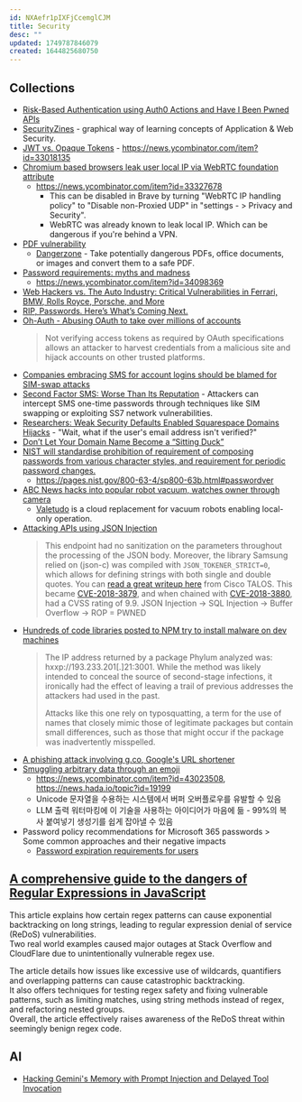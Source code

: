 ```yaml
---
id: NXAefr1pIXFjCcemglCJM
title: Security
desc: ""
updated: 1749787846079
created: 1644825680750
---
```


## Collections

- [Risk-Based Authentication using Auth0 Actions and Have I Been Pwned APIs](https://javascript.plainenglish.io/risk-based-authentication-using-auth0-actions-and-have-i-been-pwned-apis-fd3cb65c040a)
- [SecurityZines](https://securityzines.com/) - graphical way of learning concepts of Application & Web Security.
- [JWT vs. Opaque Tokens](https://zitadel.com/blog/jwt-vs-opaque-tokens) - https://news.ycombinator.com/item?id=33018135
- [Chromium based browsers leak user local IP via WebRTC foundation attribute](https://niespodd.github.io/webrtc-local-ip-leak/)
  - https://news.ycombinator.com/item?id=33327678
    - This can be disabled in Brave by turning "WebRTC IP handling policy" to "Disable non-Proxied UDP" in "settings - > Privacy and Security".
    - WebRTC was already known to leak local IP. Which can be dangerous if you're behind a VPN.
- [PDF vulnerability](https://news.ycombinator.com/item?id=33732763)
  - [Dangerzone](https://github.com/freedomofpress/dangerzone) - Take potentially dangerous PDFs, office documents, or images and convert them to a safe PDF.
- [Password requirements: myths and madness](https://www.franzoni.eu/password-requirements-myths-madness/)
  - https://news.ycombinator.com/item?id=34098369
- [Web Hackers vs. The Auto Industry: Critical Vulnerabilities in Ferrari, BMW, Rolls Royce, Porsche, and More](https://samcurry.net/web-hackers-vs-the-auto-industry/)
- [RIP, Passwords. Here’s What’s Coming Next.](https://www.nytimes.com/wirecutter/blog/what-are-passkeys-and-how-they-can-replace-passwords/)
- [Oh-Auth - Abusing OAuth to take over millions of accounts](https://salt.security/blog/oh-auth-abusing-oauth-to-take-over-millions-of-accounts)
  > Not verifying access tokens as required by OAuth specifications allows an attacker to harvest credentials from a malicious site and hijack accounts on other trusted platforms.
- [Companies embracing SMS for account logins should be blamed for SIM-swap attacks](https://keydiscussions.com/2024/02/05/sim-swap-attacks-can-be-blamed-on-companies-embracing-sms-based-password-resets/)
- [Second Factor SMS: Worse Than Its Reputation](https://www.ccc.de/en/updates/2024/2fa-sms) - Attackers can intercept SMS one-time passwords through techniques like SIM swapping or exploiting SS7 network vulnerabilities.
- [Researchers: Weak Security Defaults Enabled Squarespace Domains Hijacks](https://krebsonsecurity.com/2024/07/researchers-weak-security-defaults-enabled-squarespace-domains-hijacks/) - "Wait, what if the user's email address isn't verified?"
- [Don’t Let Your Domain Name Become a “Sitting Duck”](https://krebsonsecurity.com/2024/07/dont-let-your-domain-name-become-a-sitting-duck/)
- [NIST will standardise prohibition of requirement of composing passwords from various character styles, and requirement for periodic password changes.](https://mastodon.social/@LukaszOlejnik/113193089731407165)
  - https://pages.nist.gov/800-63-4/sp800-63b.html#passwordver
- [ABC News hacks into popular robot vacuum, watches owner through camera](https://www.abc.net.au/news/2024-10-04/robot-vacuum-hacked-photos-camera-audio/104414020)
  - [Valetudo](https://github.com/Hypfer/Valetudo) is a cloud replacement for vacuum robots enabling local-only operation.
- [Attacking APIs using JSON Injection](https://danaepp.com/attacking-apis-using-json-injection)
  > This endpoint had no sanitization on the parameters throughout the processing of the JSON body. Moreover, the library Samsung relied on (json-c) was compiled with `JSON_TOKENER_STRICT=0`, which allows for defining strings with both single and double quotes.
  > You can [read a great writeup here](https://www.talosintelligence.com/vulnerability_reports/TALOS-2018-0556) from Cisco TALOS. This became [CVE-2018-3879](https://www.cvedetails.com/cve/CVE-2018-3879/), and when chained with [CVE-2018-3880](https://www.cvedetails.com/cve/CVE-2018-3880/), had a CVSS rating of 9.9.
  > JSON Injection → SQL Injection → Buffer Overflow → ROP = PWNED
- [Hundreds of code libraries posted to NPM try to install malware on dev machines](https://arstechnica.com/security/2024/11/javascript-developers-targeted-by-hundreds-of-malicious-code-libraries/)
  > The IP address returned by a package Phylum analyzed was: hxxp://193.233.201[.]21:3001.
  > While the method was likely intended to conceal the source of second-stage infections, it ironically had the effect of leaving a trail of previous addresses the attackers had used in the past.
  >
  > Attacks like this one rely on typosquatting, a term for the use of names that closely mimic those of legitimate packages but contain small differences, such as those that might occur if the package was inadvertently misspelled.
- [A phishing attack involving g.co, Google's URL shortener](https://gist.github.com/zachlatta/f86317493654b550c689dc6509973aa4)
- [Smuggling arbitrary data through an emoji](https://paulbutler.org/2025/smuggling-arbitrary-data-through-an-emoji/)
  - https://news.ycombinator.com/item?id=43023508, https://news.hada.io/topic?id=19199
  - Unicode 문자열을 수용하는 시스템에서 버퍼 오버플로우를 유발할 수 있음
  - LLM 출력 워터마킹에 이 기술을 사용하는 아이디어가 마음에 듦 - 99%의 복사 붙여넣기 생성기를 쉽게 잡아낼 수 있음
- Password policy recommendations for Microsoft 365 passwords > Some common approaches and their negative impacts
  - [Password expiration requirements for users](https://learn.microsoft.com/en-us/microsoft-365/admin/misc/password-policy-recommendations?view=o365-worldwide#password-expiration-requirements-for-users)

## [A comprehensive guide to the dangers of Regular Expressions in JavaScript](https://www.sonarsource.com/blog/vulnerable-regular-expressions-javascript/)

This article explains how certain regex patterns can cause exponential backtracking on long strings, leading to regular expression denial of service (ReDoS) vulnerabilities.  
Two real world examples caused major outages at Stack Overflow and CloudFlare due to unintentionally vulnerable regex use.

The article details how issues like excessive use of wildcards, quantifiers and overlapping patterns can cause catastrophic backtracking.  
It also offers techniques for testing regex safety and fixing vulnerable patterns, such as limiting matches, using string methods instead of regex, and refactoring nested groups.  
Overall, the article effectively raises awareness of the ReDoS threat within seemingly benign regex code.

## AI

- [Hacking Gemini's Memory with Prompt Injection and Delayed Tool Invocation](https://embracethered.com/blog/posts/2025/gemini-memory-persistence-prompt-injection/)

